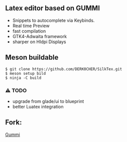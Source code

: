 ## Latex editor based on GUMMI

- Snippets to autocomplete via Keybinds.
- Real time Preview
- fast compilation
- GTK4-Adwaita framework
- sharper on HIdpi Displays 

## Meson buildable
```
$ git clone https://github.com/DERK0CHER/SilkTex.git
$ meson setup bild
$ ninja -C build
```
### ⚠️ TODO 
- upgrade from glade/ui to blueprint
- better Luatex integration

## Fork:
[credits]: https://github.com/alexandervdm/gummi.git

[Gummi][credits]
